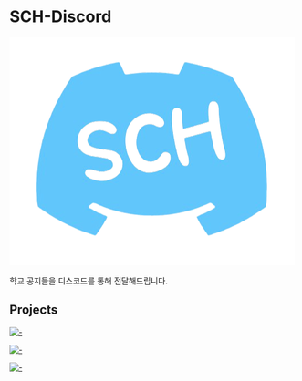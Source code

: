 # SCH-Discord

[![-](logo.png)](#)

학교 공지들을 디스코드를 통해 전달해드립니다.

## Projects

[![-](https://github-readme-stats.vercel.app/api/pin/?show_owner=true&theme=nord&username=SCH-Discord&repo=Docker)](https://github.com/SCH-Discord/Docker)

[![-](https://github-readme-stats.vercel.app/api/pin/?show_owner=true&theme=nord&username=SCH-Discord&repo=Web)](https://github.com/SCH-Discord/Web)

[![-](https://github-readme-stats.vercel.app/api/pin/?show_owner=true&theme=nord&username=SCH-Discord&repo=NoticeNotifier)](https://github.com/SCH-Discord/NoticeNotifier)
